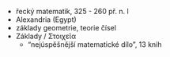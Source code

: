 - řecký matematik, 325 - 260 př. n. l
- Alexandria (Egypt)
- základy geometrie, teorie čísel
- Základy / Στοιχεῖα
	- “nejúspěšnější matematické dílo”, 13 knih